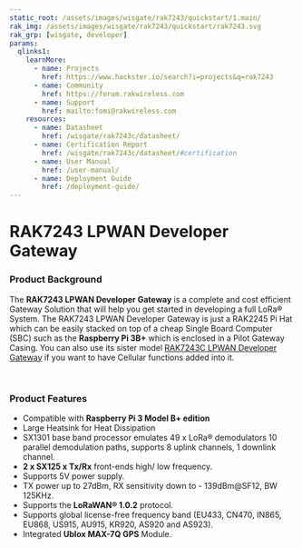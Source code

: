 ```yaml
---
static_root: /assets/images/wisgate/rak7243/quickstart/1.main/
rak_img: /assets/images/wisgate/rak7243/quickstart/rak7243.svg
rak_grp: [wisgate, developer]
params:
  qlinks1:
    learnMore:
      - name: Projects
        href: https://www.hackster.io/search?i=projects&q=rak7243
      - name: Community
        href: https://forum.rakwireless.com
      - name: Support
        href: mailto:fomi@rakwireless.com
    resources:
      - name: Datasheet
        href: /wisgate/rak7243c/datasheet/
      - name: Certification Report
        href: /wisgate/rak7243c/datasheet/#certification
      - name: User Manual
        href: /user-manual/
      - name: Deployment Guide
        href: /deployment-guide/
---
```


# RAK7243 LPWAN Developer Gateway

<rk-img
  :src="`${$frontmatter.static_root}/rak7243_overview.jpg`"
  width="75%"
  figure-number="1"
  caption="RAK7243 LPWAN Developer Gateway"
/>

### Product Background

The **RAK7243 LPWAN Developer Gateway** is a complete and cost efficient Gateway Solution that will help you get started in developing a full LoRa® System. The RAK7243 LPWAN Developer Gateway is just a RAK2245 Pi Hat which can be easily stacked on top of a cheap Single Board Computer (SBC) such as the **Raspberry Pi 3B+** which is enclosed in a Pilot Gateway Casing. You can also use its sister model [RAK7243C LPWAN Developer Gateway](https://store.rakwireless.com/products/rak7243c-pilot-gateway) if you want to have Cellular functions added into it.

<rk-btn
  src="/wisgate/rak7243/quickstart/#quick-start-guide"
  label="Get Started with RAK7243 LPWAN Developer Gateway"
/>

&nbsp;

<rk-quick-links :params="$page.frontmatter.params.qlinks1" />

### Product Features

- Compatible with **Raspberry Pi 3 Model B+ edition**
- Large Heatsink for Heat Dissipation
- SX1301 base band processor emulates 49 x LoRa® demodulators 10 parallel demodulation paths, supports 8 uplink channels, 1 downlink channel.
- **2 x SX125 x Tx/Rx** front-ends high/ low frequency.
- Supports 5V power supply.
- TX power up to 27dBm, RX sensitivity down to - 139dBm@SF12, BW 125KHz.
- Supports the **LoRaWAN® 1.0.2** protocol.
- Supports global license-free frequency band (EU433, CN470, IN865, EU868, US915, AU915, KR920, AS920 and AS923).
- Integrated **Ublox MAX-7Q GPS** Module.

<rk-btn
  src="https://store.rakwireless.com/products/rak7243c-pilot-gateway"
  label="Buy a RAK7243 LPWAN Developer Gateway"
  _blank
/>